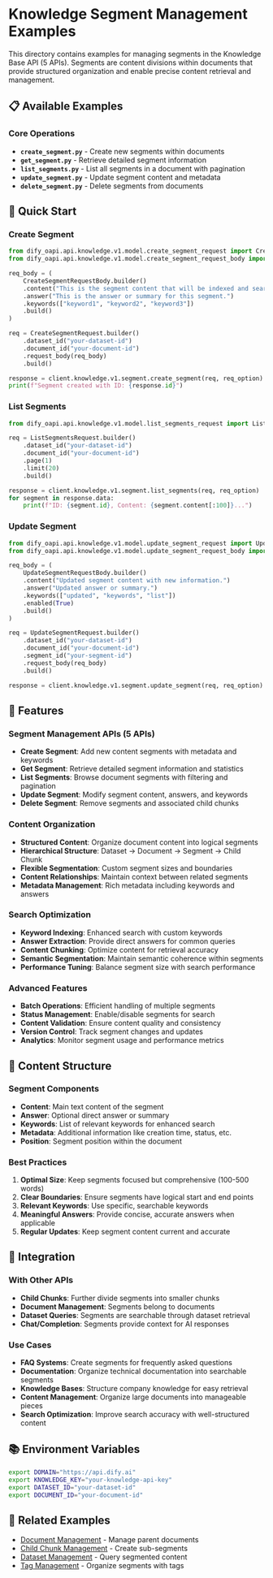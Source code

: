 # Knowledge Segment Management Examples

This directory contains examples for managing segments in the Knowledge Base API (5 APIs). Segments are content divisions within documents that provide structured organization and enable precise content retrieval and management.

## 📋 Available Examples

### Core Operations
- **`create_segment.py`** - Create new segments within documents
- **`get_segment.py`** - Retrieve detailed segment information
- **`list_segments.py`** - List all segments in a document with pagination
- **`update_segment.py`** - Update segment content and metadata
- **`delete_segment.py`** - Delete segments from documents

## 🚀 Quick Start

### Create Segment

```python
from dify_oapi.api.knowledge.v1.model.create_segment_request import CreateSegmentRequest
from dify_oapi.api.knowledge.v1.model.create_segment_request_body import CreateSegmentRequestBody

req_body = (
    CreateSegmentRequestBody.builder()
    .content("This is the segment content that will be indexed and searchable.")
    .answer("This is the answer or summary for this segment.")
    .keywords(["keyword1", "keyword2", "keyword3"])
    .build()
)

req = CreateSegmentRequest.builder()
    .dataset_id("your-dataset-id")
    .document_id("your-document-id")
    .request_body(req_body)
    .build()

response = client.knowledge.v1.segment.create_segment(req, req_option)
print(f"Segment created with ID: {response.id}")
```

### List Segments

```python
from dify_oapi.api.knowledge.v1.model.list_segments_request import ListSegmentsRequest

req = ListSegmentsRequest.builder()
    .dataset_id("your-dataset-id")
    .document_id("your-document-id")
    .page(1)
    .limit(20)
    .build()

response = client.knowledge.v1.segment.list_segments(req, req_option)
for segment in response.data:
    print(f"ID: {segment.id}, Content: {segment.content[:100]}...")
```

### Update Segment

```python
from dify_oapi.api.knowledge.v1.model.update_segment_request import UpdateSegmentRequest
from dify_oapi.api.knowledge.v1.model.update_segment_request_body import UpdateSegmentRequestBody

req_body = (
    UpdateSegmentRequestBody.builder()
    .content("Updated segment content with new information.")
    .answer("Updated answer or summary.")
    .keywords(["updated", "keywords", "list"])
    .enabled(True)
    .build()
)

req = UpdateSegmentRequest.builder()
    .dataset_id("your-dataset-id")
    .document_id("your-document-id")
    .segment_id("your-segment-id")
    .request_body(req_body)
    .build()

response = client.knowledge.v1.segment.update_segment(req, req_option)
```

## 🔧 Features

### Segment Management APIs (5 APIs)
- **Create Segment**: Add new content segments with metadata and keywords
- **Get Segment**: Retrieve detailed segment information and statistics
- **List Segments**: Browse document segments with filtering and pagination
- **Update Segment**: Modify segment content, answers, and keywords
- **Delete Segment**: Remove segments and associated child chunks

### Content Organization
- **Structured Content**: Organize document content into logical segments
- **Hierarchical Structure**: Dataset → Document → Segment → Child Chunk
- **Flexible Segmentation**: Custom segment sizes and boundaries
- **Content Relationships**: Maintain context between related segments
- **Metadata Management**: Rich metadata including keywords and answers

### Search Optimization
- **Keyword Indexing**: Enhanced search with custom keywords
- **Answer Extraction**: Provide direct answers for common queries
- **Content Chunking**: Optimize content for retrieval accuracy
- **Semantic Segmentation**: Maintain semantic coherence within segments
- **Performance Tuning**: Balance segment size with search performance

### Advanced Features
- **Batch Operations**: Efficient handling of multiple segments
- **Status Management**: Enable/disable segments for search
- **Content Validation**: Ensure content quality and consistency
- **Version Control**: Track segment changes and updates
- **Analytics**: Monitor segment usage and performance metrics

## 📖 Content Structure

### Segment Components
- **Content**: Main text content of the segment
- **Answer**: Optional direct answer or summary
- **Keywords**: List of relevant keywords for enhanced search
- **Metadata**: Additional information like creation time, status, etc.
- **Position**: Segment position within the document

### Best Practices
1. **Optimal Size**: Keep segments focused but comprehensive (100-500 words)
2. **Clear Boundaries**: Ensure segments have logical start and end points
3. **Relevant Keywords**: Use specific, searchable keywords
4. **Meaningful Answers**: Provide concise, accurate answers when applicable
5. **Regular Updates**: Keep segment content current and accurate

## 🔗 Integration

### With Other APIs
- **Child Chunks**: Further divide segments into smaller chunks
- **Document Management**: Segments belong to documents
- **Dataset Queries**: Segments are searchable through dataset retrieval
- **Chat/Completion**: Segments provide context for AI responses

### Use Cases
- **FAQ Systems**: Create segments for frequently asked questions
- **Documentation**: Organize technical documentation into searchable segments
- **Knowledge Bases**: Structure company knowledge for easy retrieval
- **Content Management**: Organize large documents into manageable pieces
- **Search Optimization**: Improve search accuracy with well-structured content

## 📚 Environment Variables

```bash
export DOMAIN="https://api.dify.ai"
export KNOWLEDGE_KEY="your-knowledge-api-key"
export DATASET_ID="your-dataset-id"
export DOCUMENT_ID="your-document-id"
```

## 🔗 Related Examples

- [Document Management](../document/) - Manage parent documents
- [Child Chunk Management](../chunk/) - Create sub-segments
- [Dataset Management](../dataset/) - Query segmented content
- [Tag Management](../tag/) - Organize segments with tags